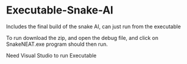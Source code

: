 # Executable-Snake-AI
Includes the final build of the snake AI, can just run from the executable

To run download the zip, and open the debug file, and click on SnakeNEAT.exe program should then run.

Need Visual Studio to run Executable
